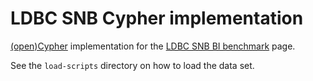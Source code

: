 # LDBC SNB Cypher implementation

[(open)Cypher](http://www.opencypher.org/) implementation for the [LDBC SNB BI benchmark](https://github.com/ldbc/ldbc_snb_docs) page.

See the `load-scripts` directory on how to load the data set.
